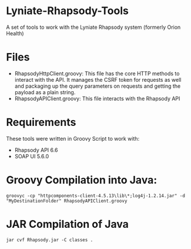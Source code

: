 # Lyniate-Rhapsody-Tools
A set of tools to work with the Lyniate Rhapsody system (formerly Orion Health)

# Files
- RhapsodyHttpClient.groovy: This file has the core HTTP methods to interact with the API. It manages the CSRF token for requests as well and packaging up the query parameters on requests and getting the payload as a plain string.
- RhapsodyAPIClient.groovy: This file interacts with the Rhapsody API

# Requirements
These tools were written in Groovy Script to work with:
 - Rhapsody API 6.6
 - SOAP UI 5.6.0

# Groovy Compilation into Java:
`groovyc -cp "httpcomponents-client-4.5.13\lib\*;log4j-1.2.14.jar" -d "MyDestinationFolder" RhapsodyAPIClient.groovy`

# JAR Compilation of Java
`jar cvf Rhapsody.jar -C classes .`
